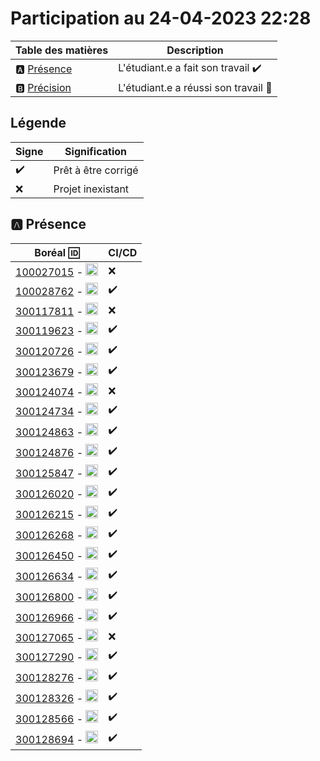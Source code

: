 # Participation au 24-04-2023 22:28

| Table des matières            | Description                                             |
|-------------------------------|---------------------------------------------------------|
| :a: [Présence](#a-présence)   | L'étudiant.e a fait son travail    :heavy_check_mark:   |
| :b: [Précision](#b-précision) | L'étudiant.e a réussi son travail  :tada:               |

## Légende

| Signe              | Signification                 |
|--------------------|-------------------------------|
| :heavy_check_mark: | Prêt à être corrigé           |
| :x:                | Projet inexistant             |

## :a: Présence

|Boréal :id:                | CI/CD |
|---------------------------|-------|
| [100027015](https://github.com/CollegeBoreal/INF1100-201-23H-02/actions) - <image src='https://avatars0.githubusercontent.com/u/97314874?s=460&v=4' width=20 height=20></image> | :x: |
| [100028762](https://github.com/CollegeBoreal/INF1100-201-23H-02/actions/workflows/100028762.yml) - <image src='https://avatars0.githubusercontent.com/u/96226008?s=460&v=4' width=20 height=20></image> | :heavy_check_mark: |
| [300117811](https://github.com/CollegeBoreal/INF1100-201-23H-02/actions) - <image src='https://avatars0.githubusercontent.com/u/71027809?s=460&v=4' width=20 height=20></image> | :x: |
| [300119623](https://github.com/CollegeBoreal/INF1100-201-23H-02/actions/workflows/300119623.yaml) - <image src='https://avatars0.githubusercontent.com/u/97314467?s=460&v=4' width=20 height=20></image> | :heavy_check_mark: |
| [300120726](https://github.com/CollegeBoreal/INF1100-201-23H-02/actions/workflows/300120726.yml) - <image src='https://avatars0.githubusercontent.com/u/105461057?s=460&v=4' width=20 height=20></image> | :heavy_check_mark: |
| [300123679](https://github.com/CollegeBoreal/INF1100-201-23H-02/actions/workflows/300123679.yaml) - <image src='https://avatars0.githubusercontent.com/u/105458655?s=460&v=4' width=20 height=20></image> | :heavy_check_mark: |
| [300124074](https://github.com/CollegeBoreal/INF1100-201-23H-02/actions) - <image src='https://avatars0.githubusercontent.com/u/97147101?s=460&v=4' width=20 height=20></image> | :x: |
| [300124734](https://github.com/CollegeBoreal/INF1100-201-23H-02/actions/workflows/300124734.yaml) - <image src='https://avatars0.githubusercontent.com/u/94937145?s=460&v=4' width=20 height=20></image> | :heavy_check_mark: |
| [300124863](https://github.com/CollegeBoreal/INF1100-201-23H-02/actions/workflows/300124863.yml) - <image src='https://avatars0.githubusercontent.com/u/97644305?s=460&v=4' width=20 height=20></image> | :heavy_check_mark: |
| [300124876](https://github.com/CollegeBoreal/INF1100-201-23H-02/actions/workflows/300124876.yml) - <image src='https://avatars0.githubusercontent.com/u/98238582?s=460&v=4' width=20 height=20></image> | :heavy_check_mark: |
| [300125847](https://github.com/CollegeBoreal/INF1100-201-23H-02/actions/workflows/300125847.yml) - <image src='https://avatars0.githubusercontent.com/u/97644650?s=460&v=4' width=20 height=20></image> | :heavy_check_mark: |
| [300126020](https://github.com/CollegeBoreal/INF1100-201-23H-02/actions/workflows/300126020.yml) - <image src='https://avatars0.githubusercontent.com/u/97989532?s=460&v=4' width=20 height=20></image> | :heavy_check_mark: |
| [300126215](https://github.com/CollegeBoreal/INF1100-201-23H-02/actions/workflows/300126215.yaml) - <image src='https://avatars0.githubusercontent.com/u/118313035?s=460&v=4' width=20 height=20></image> | :heavy_check_mark: |
| [300126268](https://github.com/CollegeBoreal/INF1100-201-23H-02/actions/workflows/300126268.yml) - <image src='https://avatars0.githubusercontent.com/u/97314948?s=460&v=4' width=20 height=20></image> | :heavy_check_mark: |
| [300126450](https://github.com/CollegeBoreal/INF1100-201-23H-02/actions/workflows/300126450.yml) - <image src='https://avatars0.githubusercontent.com/u/94937535?s=460&v=4' width=20 height=20></image> | :heavy_check_mark: |
| [300126634](https://github.com/CollegeBoreal/INF1100-201-23H-02/actions/workflows/300126634.yaml) - <image src='https://avatars0.githubusercontent.com/u/97324827?s=460&v=4' width=20 height=20></image> | :heavy_check_mark: |
| [300126800](https://github.com/CollegeBoreal/INF1100-201-23H-02/actions/workflows/300126800.yaml) - <image src='https://avatars0.githubusercontent.com/u/105135304?s=460&v=4' width=20 height=20></image> | :heavy_check_mark: |
| [300126966](https://github.com/CollegeBoreal/INF1100-201-23H-02/actions/workflows/300126966.yml) - <image src='https://avatars0.githubusercontent.com/u/94937166?s=460&v=4' width=20 height=20></image> | :heavy_check_mark: |
| [300127065](https://github.com/CollegeBoreal/INF1100-201-23H-02/actions) - <image src='https://avatars0.githubusercontent.com/u/97314712?s=460&v=4' width=20 height=20></image> | :x: |
| [300127290](https://github.com/CollegeBoreal/INF1100-201-23H-02/actions/workflows/300127290.yml) - <image src='https://avatars0.githubusercontent.com/u/105463700?s=460&v=4' width=20 height=20></image> | :heavy_check_mark: |
| [300128276](https://github.com/CollegeBoreal/INF1100-201-23H-02/actions/workflows/300128276.yaml) - <image src='https://avatars0.githubusercontent.com/u/113144317?s=460&v=4' width=20 height=20></image> | :heavy_check_mark: |
| [300128326](https://github.com/CollegeBoreal/INF1100-201-23H-02/actions/workflows/300128326.yml) - <image src='https://avatars0.githubusercontent.com/u/105472970?s=460&v=4' width=20 height=20></image> | :heavy_check_mark: |
| [300128566](https://github.com/CollegeBoreal/INF1100-201-23H-02/actions/workflows/300128566.yaml) - <image src='https://avatars0.githubusercontent.com/u/101542761?s=460&v=4' width=20 height=20></image> | :heavy_check_mark: |
| [300128694](https://github.com/CollegeBoreal/INF1100-201-23H-02/actions/workflows/300128694.yml) - <image src='https://avatars0.githubusercontent.com/u/105947276?s=460&v=4' width=20 height=20></image> | :heavy_check_mark: |
